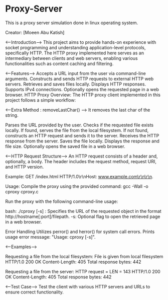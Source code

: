 # Proxy-Server
This is a proxy server simulation done in linux operating system.

Creator: [Moeen Abu Katish]

<--Introduction-->
This project aims to provide hands-on experience with socket programming and understanding application-level protocols, specifically HTTP. The HTTP proxy implemented here serves as an intermediary between clients and web servers, enabling various functionalities such as content caching and filtering.

<--Features-->
Accepts a URL input from the user via command-line arguments.
Constructs and sends HTTP requests to external HTTP web servers.
Retrieves and saves files locally.
Displays HTTP responses.
Supports IPv4 connections.
Optionally opens the requested page in a web browser.
HTTP Proxy Overview:
The HTTP proxy client implemented in this project follows a simple workflow:

<--Extra Method : removeLastChar() -->
It removes the last char of the string.


Parses the URL provided by the user.
Checks if the requested file exists locally.
If found, serves the file from the local filesystem.
If not found, constructs an HTTP request and sends it to the server.
Receives the HTTP response from the server.
Saves the file locally.
Displays the response and file size.
Optionally opens the saved file in a web browser.

<--HTTP Request Structure-->
An HTTP request consists of a header and, optionally, a body.
The header includes the request method, request URI, and HTTP version.

Example:
GET /index.html HTTP/1.0\r\nHost: www.example.com\r\n\r\n.

Usage:
Compile the proxy using the provided command:
gcc -Wall -o cproxy cproxy.c

Run the proxy with the following command-line usage:

bash:
./cproxy <URL> [-s]
<URL>: Specifies the URL of the requested object in the format http://hostname[:port]/filepath.
-s: Optional flag to open the retrieved page in a web browser.

Error Handling
Utilizes perror() and herror() for system call errors.
Prints usage error message: "Usage: cproxy <URL> [-s]".

<--Examples-->

Requesting a file from the local filesystem:
File is given from local filesystem
HTTP/1.0 200 OK
Content-Length: 405
<file content>
 Total response bytes: 442

Requesting a file from the server:
HTTP request =
<constructed HTTP request>
LEN = 143
HTTP/1.0 200 OK
Content-Length: 405
<file content>
 Total response bytes: 442

<--Test Case-->
Test the client with various HTTP servers and URLs to ensure correct functionality.







